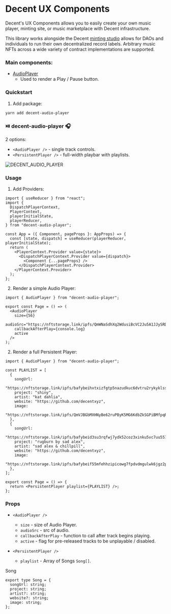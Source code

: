 # Decent UX Components

Decent's UX Components allows you to easily create your own music player, minting site, or music marketplace with Decent infrastructure.

This library works alongside the Decent [minting studio](https://hq.decent.xyz/) allows for DAOs and individuals to run their own decentralized record labels. Arbitrary music NFTs across a wide variety of contract implementations are supported.

### Main components:

- [AudioPlayer](https://github.com/SweetmanTech/audio-player/blob/main/src/audio-player/AudioPlayer.tsx)
  - Used to render a Play / Pause button.

### Quickstart

1. Add package:

```bash
yarn add decent-audio-player
```

### ⏯️ decent-audio-player 🎧

2 options:

- `<AudioPlayer />` - single track controls.
- `<PersistentPlayer />` - full-width playbar with playlists.

![DECENT_AUDIO_PLAYER](https://user-images.githubusercontent.com/23249402/201524220-eaa1c4d4-f24c-409d-9cee-bcaf40c66f0c.gif)

### Usage

1. Add Providers:

```tsx
import { useReducer } from "react";
import {
  DispatchPlayerContext,
  PlayerContext,
  playerInitialState,
  playerReducer,
} from "decent-audio-player";

const App = ({ Component, pageProps }: AppProps) => {
  const [state, dispatch] = useReducer(playerReducer, playerInitialState);
  return (
    <PlayerContext.Provider value={state}>
      <DispatchPlayerContext.Provider value={dispatch}>
        <Component {...pageProps} />
      </DispatchPlayerContext.Provider>
    </PlayerContext.Provider>
  );
};
```

2. Render a simple Audio Player:

```tsx
import { AudioPlayer } from "decent-audio-player";

export const Page = () => (
  <AudioPlayer
    size={56}
    audioSrc="https://nftstorage.link/ipfs/QmWNaSdhXq2WdusiBcVC2Ju5A1JJySRDVNrQMEBGcaazvC"
    callbackAfterPlay={console.log}
    active
  />
);
```

2. Render a full Persistent Player:

```tsx
import { AudioPlayer } from "decent-audio-player";

const PLAYLIST = [
  {
    songUrl:
      "https://nftstorage.link/ipfs/bafybeihxtxizfgtp5nazudkuc6dvtru2rykyklsse7t5r3rquydirgunxy/SHINY_7.wav",
    project: "shiny",
    artist: "kat dahlia",
    website: "https://github.com/decentxyz",
    image:
      "https://nftstorage.link/ipfs/QmVJBGbMXHNyBe62ruPByK5MG6KdbZkSGPiBMfpqRQ6qP2",
  },
  {
    songUrl:
      "https://nftstorage.link/ipfs/bafybeid3su3rqfwj7ydk52coz3xinku5vc7uu557t7rdkxx5dswcbxolda",
    project: "rugburn by sad alex",
    artist: "sad alex & chillpill",
    website: "https://github.com/decentxyz",
    image:
      "https://nftstorage.link/ipfs/bafybeif55mfehhzipicowg7fpdvdmgulwk6jgz2pbbxwuxjt7pmr7swlvu",
  },
];

export const Page = () => {
  return <PersistentPlayer playlist={PLAYLIST} />;
};
```

### Props

- `<AudioPlayer />`

  - `size` - size of Audio Player.
  - `audioSrc` - src of audio.
  - `callbackAfterPlay` - function to call after track begins playing.
  - `active` - flag for pre-released tracks to be unplayable / disabled.

- `<PersistentPlayer />`
  - `playlist` - Array of Songs `Song[]`.

Song

```
export type Song = {
  songUrl: string;
  project: string;
  artist?: string;
  website?: string;
  image: string;
};
```
